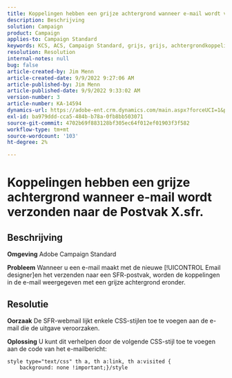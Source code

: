 ```yaml
---
title: Koppelingen hebben een grijze achtergrond wanneer e-mail wordt verzonden naar de Postvak X.sfr.
description: Beschrijving
solution: Campaign
product: Campaign
applies-to: Campaign Standard
keywords: KCS, ACS, Campaign Standard, grijs, grijs, achtergrondkoppelingen, e-mail, .sfr-postvakken, e-mailontwerper
resolution: Resolution
internal-notes: null
bug: false
article-created-by: Jim Menn
article-created-date: 9/9/2022 9:27:06 AM
article-published-by: Jim Menn
article-published-date: 9/9/2022 9:33:02 AM
version-number: 3
article-number: KA-14594
dynamics-url: https://adobe-ent.crm.dynamics.com/main.aspx?forceUCI=1&pagetype=entityrecord&etn=knowledgearticle&id=ad383a90-2130-ed11-9db1-0022480866ad
exl-id: ba979ddd-cca5-484b-b78a-0fb8bb503071
source-git-commit: 4702b69f883128bf305ec64f012ef01903f3f582
workflow-type: tm+mt
source-wordcount: '103'
ht-degree: 2%

---
```


# Koppelingen hebben een grijze achtergrond wanneer e-mail wordt verzonden naar de Postvak X.sfr.

## Beschrijving


<b>Omgeving</b>
Adobe Campaign Standard

<b>Probleem</b>
Wanneer u een e-mail maakt met de nieuwe [!UICONTROL Email designer]en het verzenden naar een SFR-postvak, worden de koppelingen in de e-mail weergegeven met een grijze achtergrond eronder.


## Resolutie


<b>Oorzaak</b>
De SFR-webmail lijkt enkele CSS-stijlen toe te voegen aan de e-mail die de uitgave veroorzaken.

<b>Oplossing</b>
U kunt dit verhelpen door de volgende CSS-stijl toe te voegen aan de code van het e-mailbericht:


```
style type="text/css" th a, th a:link, th a:visited {
    background: none !important;}/style
```
